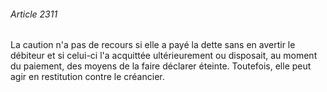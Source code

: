 ###### Article 2311

La caution n'a pas de recours si elle a payé la dette sans en avertir le débiteur et si celui-ci l'a acquittée ultérieurement ou disposait, au moment du paiement, des moyens de la faire déclarer éteinte. Toutefois, elle peut agir en restitution contre le créancier.


